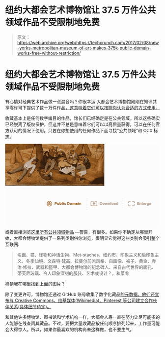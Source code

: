 # 纽约大都会艺术博物馆让 37.5 万件公共领域作品不受限制地免费 

> 原文：<https://web.archive.org/web/https://techcrunch.com/2017/02/08/new-yorks-metropolitan-museum-of-art-makes-375k-public-domain-works-free-without-restriction/>

# 纽约大都会艺术博物馆让 37.5 万件公共领域作品不受限制地免费

有心情对经典艺术作品做一点混音吗？你很幸运:大都会艺术博物馆刚刚在知识共享零许可下提供了数十万件作品[，这意味着它们可以按照你认为合适的方式使用。](https://web.archive.org/web/20221007132838/http://www.metmuseum.org/blogs/digital-underground/2017/open-access-at-the-met)

收藏基本上是任何数字编目的作品，馆长们已经确定是在公共领域。所以这些确实已经脱离了版权保护，但这并不总是意味着它们可以以高质量获得，可以在任何官方认可的情况下使用。只要在你想使用的任何作品下面寻找“公共领域”和 CC0 标志。

[![domain](img/a212a636d51c42e776f7be1d8e5fec76.png)](https://web.archive.org/web/20221007132838/https://beta.techcrunch.com/wp-content/uploads/2017/02/domain.png) 或者直接浏览[这里所有公共领域物品](https://web.archive.org/web/20221007132838/http://www.metmuseum.org/art/collection#!?perPage=20&showOnly=openaccess&sortBy=Relevance&sortOrder=asc&offset=0&pageSize=0) —警告，有很多。如果你不确定从哪里开始，大都会博物馆提供了一系列类别供你浏览，很明显它觉得这些类别会吸引整个互联网:

> 名画、猫、怪物和神话生物、Met-staches、纽约市、印象主义和后印象主义、冬季仙境、文森特·梵高、拉斐尔前派风格、自画像、被子、黄金、乔治·修拉、武器和盔甲、大都会博物馆的纪念碑人、来自古代世界的面孔、蒂芙尼玻璃、令人印象深刻的服装、艺术或设计？，和菜肴

猜猜我在哪里找到上面的图片？

除了变更许可，博物馆还通过 GitHub 账号收集了数字化藏品[的元数据。他们还宣布与 Creative Commons、维基媒体(Wikimedia)、Pinterest 等公司建立合作伙伴关系(具体细节待定)。](https://web.archive.org/web/20221007132838/https://github.com/metmuseum/openaccess)

和其他许多博物馆、图书馆和学术机构一样，大都会人寿一直在努力让尽可能多的人能够在线查阅其藏品。不过，要把大量收藏品按任何顺序排列起来，工作量可能会大得惊人。所以，如果你最喜欢的机构尚未这样做，也不要生气。